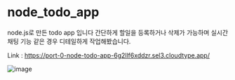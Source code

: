 # node_todo_app
node.js로 만든 todo app 입니다
간단하게 할일을 등록하거나 삭제가 가능하며 
실시간 채팅 기능 같은 경우 디테일하게 작업해봤습니다.

Link : https://port-0-node-todo-app-6g2llf6xddzr.sel3.cloudtype.app/

![image](https://user-images.githubusercontent.com/103396312/225330504-e6182e8f-50df-42c1-8309-3123ba01944d.png)
